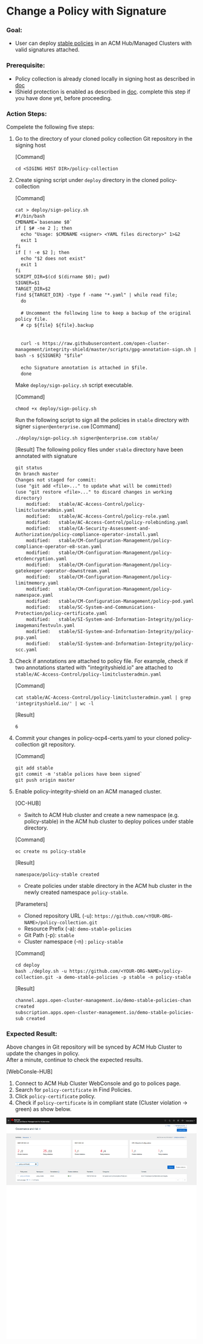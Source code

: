 # Change a Policy with Signature

### Goal:
- User can deploy [stable policies](https://github.com/open-cluster-management/policy-collection/tree/master/stable) in an ACM Hub/Managed Clusters with valid signatures attached.

### Prerequisite: 
- Policy collection is already cloned locally in signing host as described in [doc](../prerequisite-setup/GIT_CLONE_POLICY_COLLECTION.md)
- IShield protection is enabled as described in [doc](../install-scenarios/DEPLOY_ISHIELD.md).  complete this step if you have done yet, before proceeding.
 
### Action Steps:

Compelete the following five steps:

1. Go to the directory of your cloned policy collection Git repository in the signing host

   [Command]
   ```
   cd <SIGING HOST DIR>/policy-collection
   ```
   
2. Create signing script under `deploy` directory in the cloned policy-collection 

    [Command]
    ```
    cat > deploy/sign-policy.sh
    #!/bin/bash
    CMDNAME=`basename $0`
    if [ $# -ne 2 ]; then
      echo "Usage: $CMDNAME <signer> <YAML files directory>" 1>&2
      exit 1
    fi
    if [ ! -e $2 ]; then
      echo "$2 does not exist"
      exit 1
    fi
    SCRIPT_DIR=$(cd $(dirname $0); pwd)
    SIGNER=$1
    TARGET_DIR=$2
    find ${TARGET_DIR} -type f -name "*.yaml" | while read file;
      do
      
      # Uncomment the following line to keep a backup of the original policy file.
      # cp ${file} ${file}.backup
      

      curl -s https://raw.githubusercontent.com/open-cluster-management/integrity-shield/master/scripts/gpg-annotation-sign.sh | bash -s ${SIGNER} "$file"

      echo Signature annotation is attached in $file.
      done
    ```
    
    Make `deploy/sign-policy.sh` script executable.
    
    [Command]
    ```
    chmod +x deploy/sign-policy.sh
    ```
    
    Run the following script to sign all the policies in `stable` directory with signer `signer@enterprise.com`
    [Command]
    ```
    ./deploy/sign-policy.sh signer@enterprise.com stable/
    ```
    
    
    [Result] The following policy files under `stable` directory have been annotated with signature
    ```
    git status
    On branch master
    Changes not staged for commit:
    (use "git add <file>..." to update what will be committed)
    (use "git restore <file>..." to discard changes in working directory)
        modified:   stable/AC-Access-Control/policy-limitclusteradmin.yaml
        modified:   stable/AC-Access-Control/policy-role.yaml
        modified:   stable/AC-Access-Control/policy-rolebinding.yaml
        modified:   stable/CA-Security-Assessment-and-Authorization/policy-compliance-operator-install.yaml
        modified:   stable/CM-Configuration-Management/policy-compliance-operator-e8-scan.yaml
        modified:   stable/CM-Configuration-Management/policy-etcdencryption.yaml
        modified:   stable/CM-Configuration-Management/policy-gatekeeper-operator-downstream.yaml
        modified:   stable/CM-Configuration-Management/policy-limitmemory.yaml
        modified:   stable/CM-Configuration-Management/policy-namespace.yaml
        modified:   stable/CM-Configuration-Management/policy-pod.yaml
        modified:   stable/SC-System-and-Communications-Protection/policy-certificate.yaml
        modified:   stable/SI-System-and-Information-Integrity/policy-imagemanifestvuln.yaml
        modified:   stable/SI-System-and-Information-Integrity/policy-psp.yaml
        modified:   stable/SI-System-and-Information-Integrity/policy-scc.yaml
    
    ```
    
3.  Check if annotations are attached to policy file. For example, check if two annotations started with "integrityshield.io" are attached to `stable/AC-Access-Control/policy-limitclusteradmin.yaml`
    
    [Command]
    ```
    cat stable/AC-Access-Control/policy-limitclusteradmin.yaml | grep 'integrityshield.io/' | wc -l
    ```
    
    [Result]
    ```
    6
    ```
4. Commit your changes in policy-ocp4-certs.yaml to your cloned policy-collection git repository.

    [Command]
    ```
    git add stable
    git commit -m 'stable polices have been signed`
    git push origin master
    ```
   
5. Enable policy-integrity-shield on an ACM managed cluster.
    
    [OC-HUB]  

    - Switch to ACM Hub cluster and create a new namespace (e.g. policy-stable) in the ACM hub cluster to deploy polices under stable directory.
    
    [Command]
    ```
    oc create ns policy-stable
    ```
    
    [Result]
    ```
    namespace/policy-stable created
    ```
    -  Create policies under stable directory in the ACM hub cluster in the newly created namespace `policy-stable`.
    
    [Parameters]
    - Cloned repository URL (-u): `https://github.com/<YOUR-ORG-NAME>/policy-collection.git`
    - Resource Prefix (-a): `demo-stable-policies `
    - Git Path (-p): `stable`
    - Cluster namespace (-n) : `policy-stable `
 
    [Command]
    ```
    cd deploy
    bash ./deploy.sh -u https://github.com/<YOUR-ORG-NAME>/policy-collection.git -a demo-stable-policies -p stable -n policy-stable
    ```
    
    [Result]
    ```
    channel.apps.open-cluster-management.io/demo-stable-policies-chan created
    subscription.apps.open-cluster-management.io/demo-stable-policies-sub created
    ```
### Expected Result:

Above changes in Git repository will be synced by ACM Hub Cluster to update the changes in policy.  
After a minute, continue to check the expected results.
    
[WebConsle-HUB]

1. Connect to ACM Hub Cluster WebConsole and go to polices page.
2. Search for `policy-certificate`  in Find Policies.  
3. Click  `policy-certificate`  policy. 
4. Check if  `policy-certificate` is in compliant state (Cluster violation -> green) as show below.
     
  ![Policy Certificate](../images/policy-certificate-compliant.PNG)
    


